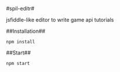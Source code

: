 #spil-editr#

jsfiddle-like editor to write game api tutorials

##Installation##

    npm install

##Start##

    npm start